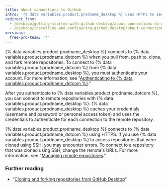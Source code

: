 ```yaml
---
title: About connections to GitHub
intro: '{% data variables.product.prodname_desktop %} uses HTTPS to securely exchange data with {% data variables.product.prodname_dotcom %}.'
redirect_from:
  - /desktop/getting-started-with-github-desktop/about-connections-to-github
  - /desktop/installing-and-configuring-github-desktop/about-connections-to-github
versions:
  free-pro-team: '*'
---
```

{% data variables.product.prodname_desktop %} connects to {% data variables.product.prodname_dotcom %} when you pull from, push to, clone, and fork remote repositories. To connect to {% data variables.product.prodname_dotcom %} from {% data variables.product.prodname_desktop %}, you must authenticate your account. For more information, see "[Authenticating to {% data variables.product.prodname_dotcom %}](/desktop/getting-started-with-github-desktop/authenticating-to-github)."

After you authenticate to {% data variables.product.prodname_dotcom %}, you can connect to remote repositories with {% data variables.product.prodname_desktop %}. {% data variables.product.prodname_desktop %} caches your credentials (username and password or personal access token) and uses the credentials to authenticate for each connection to the remote repository.

{% data variables.product.prodname_desktop %} connects to {% data variables.product.prodname_dotcom %} using HTTPS. If you use {% data variables.product.prodname_desktop %} to access repositories that were cloned using SSH, you may encounter errors. To connect to a repository that was cloned using SSH, change the remote's URLs. For more information, see "[Managing remote repositories](/github/getting-started-with-github/managing-remote-repositories)."

### Further reading
- "[Cloning and forking repositories from GitHub Desktop](/desktop/contributing-and-collaborating-using-github-desktop/cloning-and-forking-repositories-from-github-desktop)"
